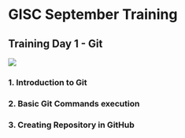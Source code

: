 # GISC September Training 
## Training Day 1 - Git
![](https://cms.halovina.com/wp-content/uploads/2017/06/github-halovina.png)
### 1. Introduction to Git
### 2. Basic Git Commands execution
### 3. Creating Repository in GitHub
